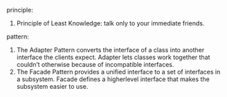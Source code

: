 principle:
1. Principle of Least Knowledge: talk
   only to your immediate friends.

pattern:
1. The Adapter Pattern converts the interface of a class
   into another interface the clients expect. Adapter lets
   classes work together that couldn’t otherwise because of
   incompatible interfaces.
2. The Facade Pattern provides a unified interface to a
   set of interfaces in a subsystem. Facade defines a higherlevel
   interface that makes the subsystem easier to use.